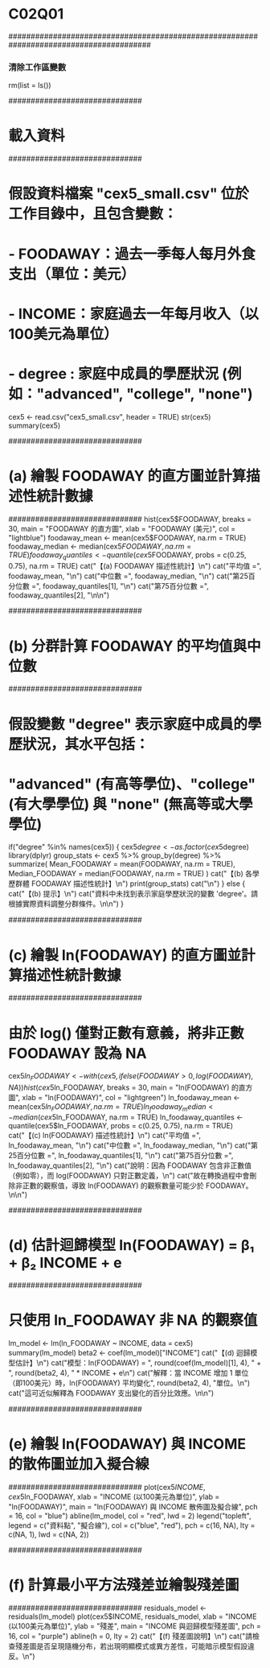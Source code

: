# C02Q01
########################################################################################

### 清除工作區變數
rm(list = ls())

##############################
# 載入資料
##############################
# 假設資料檔案 "cex5_small.csv" 位於工作目錄中，且包含變數：
#   - FOODAWAY：過去一季每人每月外食支出（單位：美元）
#   - INCOME：家庭過去一年每月收入（以100美元為單位）
#   - degree  : 家庭中成員的學歷狀況 (例如："advanced", "college", "none")
cex5 <- read.csv("cex5_small.csv", header = TRUE)
str(cex5)
summary(cex5)

##############################
# (a) 繪製 FOODAWAY 的直方圖並計算描述性統計數據
##############################
hist(cex5$FOODAWAY, breaks = 30, 
     main = "FOODAWAY 的直方圖", 
     xlab = "FOODAWAY (美元)", col = "lightblue")
foodaway_mean <- mean(cex5$FOODAWAY, na.rm = TRUE)
foodaway_median <- median(cex5$FOODAWAY, na.rm = TRUE)
foodaway_quantiles <- quantile(cex5$FOODAWAY, probs = c(0.25, 0.75), na.rm = TRUE)
cat("【(a) FOODAWAY 描述性統計】\n")
cat("平均值 =", foodaway_mean, "\n")
cat("中位數 =", foodaway_median, "\n")
cat("第25百分位數 =", foodaway_quantiles[1], "\n")
cat("第75百分位數 =", foodaway_quantiles[2], "\n\n")

##############################
# (b) 分群計算 FOODAWAY 的平均值與中位數
##############################
# 假設變數 "degree" 表示家庭中成員的學歷狀況，其水平包括：
# "advanced" (有高等學位)、"college" (有大學學位) 與 "none" (無高等或大學學位)
if("degree" %in% names(cex5)) {
  cex5$degree <- as.factor(cex5$degree)
  library(dplyr)
  group_stats <- cex5 %>%
    group_by(degree) %>%
    summarize(
      Mean_FOODAWAY = mean(FOODAWAY, na.rm = TRUE),
      Median_FOODAWAY = median(FOODAWAY, na.rm = TRUE)
    )
  cat("【(b) 各學歷群體 FOODAWAY 描述性統計】\n")
  print(group_stats)
  cat("\n")
} else {
  cat("【(b) 提示】\n")
  cat("資料中未找到表示家庭學歷狀況的變數 'degree'。請根據實際資料調整分群條件。\n\n")
}

##############################
# (c) 繪製 ln(FOODAWAY) 的直方圖並計算描述性統計數據
##############################
# 由於 log() 僅對正數有意義，將非正數 FOODAWAY 設為 NA
cex5$ln_FOODAWAY <- with(cex5, ifelse(FOODAWAY > 0, log(FOODAWAY), NA))
hist(cex5$ln_FOODAWAY, breaks = 30, 
     main = "ln(FOODAWAY) 的直方圖", 
     xlab = "ln(FOODAWAY)", col = "lightgreen")
ln_foodaway_mean <- mean(cex5$ln_FOODAWAY, na.rm = TRUE)
ln_foodaway_median <- median(cex5$ln_FOODAWAY, na.rm = TRUE)
ln_foodaway_quantiles <- quantile(cex5$ln_FOODAWAY, probs = c(0.25, 0.75), na.rm = TRUE)
cat("【(c) ln(FOODAWAY) 描述性統計】\n")
cat("平均值 =", ln_foodaway_mean, "\n")
cat("中位數 =", ln_foodaway_median, "\n")
cat("第25百分位數 =", ln_foodaway_quantiles[1], "\n")
cat("第75百分位數 =", ln_foodaway_quantiles[2], "\n")
cat("說明：因為 FOODAWAY 包含非正數值（例如零），而 log(FOODAWAY) 只對正數定義，\n")
cat("故在轉換過程中會刪除非正數的觀察值，導致 ln(FOODAWAY) 的觀察數量可能少於 FOODAWAY。\n\n")

##############################
# (d) 估計迴歸模型 ln(FOODAWAY) = β₁ + β₂ INCOME + e
##############################
# 只使用 ln_FOODAWAY 非 NA 的觀察值
lm_model <- lm(ln_FOODAWAY ~ INCOME, data = cex5)
summary(lm_model)
beta2 <- coef(lm_model)["INCOME"]
cat("【(d) 迴歸模型估計】\n")
cat("模型：ln(FOODAWAY) = ", round(coef(lm_model)[1], 4), " + ", round(beta2, 4), " * INCOME + e\n")
cat("解釋：當 INCOME 增加 1 單位（即100美元）時，ln(FOODAWAY) 平均變化", round(beta2, 4), "單位。\n")
cat("這可近似解釋為 FOODAWAY 支出變化的百分比效應。\n\n")

##############################
# (e) 繪製 ln(FOODAWAY) 與 INCOME 的散佈圖並加入擬合線
##############################
plot(cex5$INCOME, cex5$ln_FOODAWAY,
     xlab = "INCOME (以100美元為單位)",
     ylab = "ln(FOODAWAY)",
     main = "ln(FOODAWAY) 與 INCOME 散佈圖及擬合線",
     pch = 16, col = "blue")
abline(lm_model, col = "red", lwd = 2)
legend("topleft", legend = c("資料點", "擬合線"),
       col = c("blue", "red"), pch = c(16, NA), lty = c(NA, 1), lwd = c(NA, 2))

##############################
# (f) 計算最小平方法殘差並繪製殘差圖
##############################
residuals_model <- residuals(lm_model)
plot(cex5$INCOME, residuals_model,
     xlab = "INCOME (以100美元為單位)",
     ylab = "殘差",
     main = "INCOME 與迴歸模型殘差圖",
     pch = 16, col = "purple")
abline(h = 0, lty = 2)
cat("【(f) 殘差圖說明】\n")
cat("請檢查殘差圖是否呈現隨機分布，若出現明顯模式或異方差性，可能暗示模型假設違反。\n")

